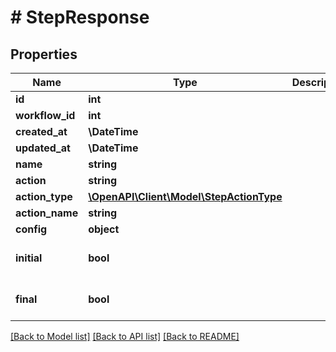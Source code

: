 # # StepResponse

## Properties

Name | Type | Description | Notes
------------ | ------------- | ------------- | -------------
**id** | **int** |  |
**workflow_id** | **int** |  |
**created_at** | **\DateTime** |  |
**updated_at** | **\DateTime** |  | [optional]
**name** | **string** |  |
**action** | **string** |  |
**action_type** | [**\OpenAPI\Client\Model\StepActionType**](StepActionType.md) |  |
**action_name** | **string** |  | [optional]
**config** | **object** |  | [optional]
**initial** | **bool** |  | [optional] [default to false]
**final** | **bool** |  | [optional] [default to false]

[[Back to Model list]](../../README.md#models) [[Back to API list]](../../README.md#endpoints) [[Back to README]](../../README.md)
